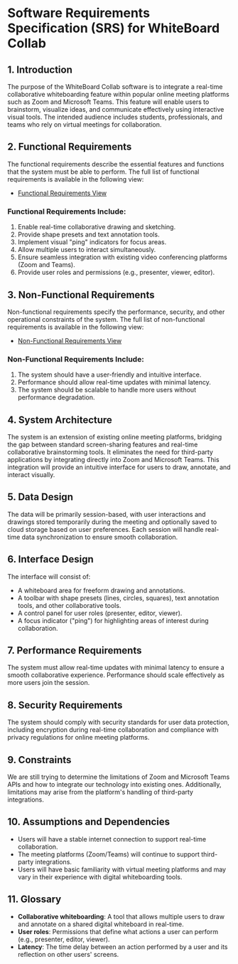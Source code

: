 # Software Requirements Specification (SRS) for WhiteBoard Collab

## 1. Introduction
The purpose of the WhiteBoard Collab software is to integrate a real-time collaborative whiteboarding feature within popular online meeting platforms such as Zoom and Microsoft Teams. This feature will enable users to brainstorm, visualize ideas, and communicate effectively using interactive visual tools. The intended audience includes students, professionals, and teams who rely on virtual meetings for collaboration.

## 2. Functional Requirements
The functional requirements describe the essential features and functions that the system must be able to perform. The full list of functional requirements is available in the following view:

- [Functional Requirements View](https://github.com/orgs/WhiteboardCollab/projects/5/views/7?visibleFields=%5B%22Title%22%2C%22Assignees%22%2C%22Status%22%2C171667321%5D&filterQuery=types%3AFunctional+types%3A)

### **Functional Requirements Include:**
1. Enable real-time collaborative drawing and sketching.
2. Provide shape presets and text annotation tools.
3. Implement visual "ping" indicators for focus areas.
4. Allow multiple users to interact simultaneously.
5. Ensure seamless integration with existing video conferencing platforms (Zoom and Teams).
6. Provide user roles and permissions (e.g., presenter, viewer, editor).

## 3. Non-Functional Requirements
Non-functional requirements specify the performance, security, and other operational constraints of the system. The full list of non-functional requirements is available in the following view:

- [Non-Functional Requirements View](https://github.com/orgs/WhiteboardCollab/projects/5/views/10?filterQuery=types%3A%22Non-Functional%22+types%3A)

### **Non-Functional Requirements Include:**
1. The system should have a user-friendly and intuitive interface.
2. Performance should allow real-time updates with minimal latency.
3. The system should be scalable to handle more users without performance degradation.

## 4. System Architecture
The system is an extension of existing online meeting platforms, bridging the gap between standard screen-sharing features and real-time collaborative brainstorming tools. It eliminates the need for third-party applications by integrating directly into Zoom and Microsoft Teams. This integration will provide an intuitive interface for users to draw, annotate, and interact visually.

## 5. Data Design
The data will be primarily session-based, with user interactions and drawings stored temporarily during the meeting and optionally saved to cloud storage based on user preferences. Each session will handle real-time data synchronization to ensure smooth collaboration.

## 6. Interface Design
The interface will consist of:
- A whiteboard area for freeform drawing and annotations.
- A toolbar with shape presets (lines, circles, squares), text annotation tools, and other collaborative tools.
- A control panel for user roles (presenter, editor, viewer).
- A focus indicator ("ping") for highlighting areas of interest during collaboration.

## 7. Performance Requirements
The system must allow real-time updates with minimal latency to ensure a smooth collaborative experience. Performance should scale effectively as more users join the session.

## 8. Security Requirements
The system should comply with security standards for user data protection, including encryption during real-time collaboration and compliance with privacy regulations for online meeting platforms.

## 9. Constraints
We are still trying to determine the limitations of Zoom and Microsoft Teams APIs and how to integrate our technology into existing ones. Additionally, limitations may arise from the platform's handling of third-party integrations.

## 10. Assumptions and Dependencies
- Users will have a stable internet connection to support real-time collaboration.
- The meeting platforms (Zoom/Teams) will continue to support third-party integrations.
- Users will have basic familiarity with virtual meeting platforms and may vary in their experience with digital whiteboarding tools.

## 11. Glossary
- **Collaborative whiteboarding**: A tool that allows multiple users to draw and annotate on a shared digital whiteboard in real-time.
- **User roles**: Permissions that define what actions a user can perform (e.g., presenter, editor, viewer).
- **Latency**: The time delay between an action performed by a user and its reflection on other users' screens.
